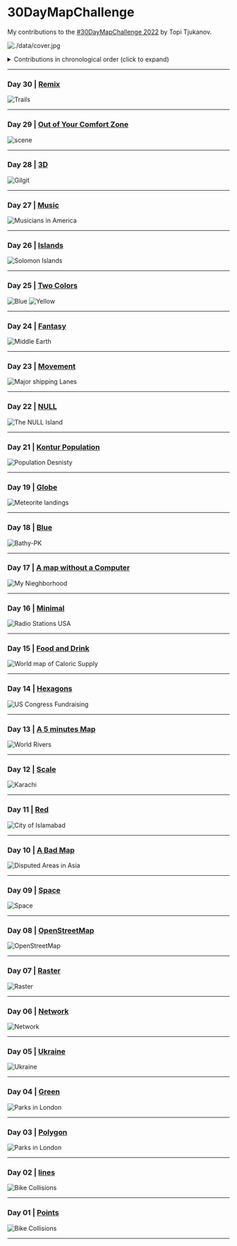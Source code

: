 # 30DayMapChallenge

My contributions to the [#30DayMapChallenge 2022](https://twitter.com/tjukanov/status/1576650170535936001?s=20&t=YH8ZcCe1Mf5W2E-hugYRXg)  by Topi Tjukanov.

![./data/cover.jpg](https://github.com/imagineazhar/30DayMapChallenge2022/blob/main/data/cover.jpg)

<details>
  <summary>Contributions in chronological order (click to expand)</summary>

<!-- toc -->

**Maps**

* Day 01: [Points](contributions/Day01_Points)
* Day 02: [Lines](contributions/02-Lines)
* Day 03: [Polygons](contributions/03-polygons)
* Day 04: [Green](contributions/04-Green)
* Day 05: [Ukraine](https://public.tableau.com/app/profile/m.azhar/viz/UkrainePorts30DayMapChallenge/ports)
* Day 06: [Network](contributions/06-Network)
* Day 07: [Raster](contributions/07-Raster)
* Day 08: [OpenStreetMap](contributions/08-OpenStreetMap)
* Day 09: [Raster](contributions/09-space)
* Day 10: [A Bad Map](contributions/10-A_Bad_Map)
* Day 11: [Colour Friday: Red](contributions/11-Red)
* Day 12: [Scale](https://tabsoft.co/3O4CZK8)
* Day 13: [A 5 Minutes Map](contributions/13-%20A%205%20Minutes%20Map)
* Day 14: [Hexagons](https://tabsoft.co/3hDCQRy)
* Day 15: [Food and Drink](https://tabsoft.co/3O6H402)
* Day 16: [Minimal](https://tabsoft.co/3UD4UTI)
* Day 17: [A map without a Computer](contributions/17-a-map-without-computer)
* Day 18: [Colour Friday: Blue](contributions/18-blue)
* Day 19: [Globe](contributions/19-Globe)
* Day 21: [Kontur Population](contributions/21-Kontur_Population)
* Day 22: [NULL](contributions/22-NULL)
* Day 23: [Movement](contributions/23-Movement)
* Day 24: [Fantasy](https://tabsoft.co/3EZ8cLF)
* Day 25: [Colour Firday: Two Colours](contributions/25-Two-Colors)
* Day 26: [Islands](contributions/26-Islands)
* Day 27: [Music](https://tabsoft.co/3XNeSEa)
* Day 28: [3d](contributions/28-3D)
* Day 29: [Out of your comfort zone](contributions/29-Out_of_my_comfort_zone)
* Day 30: [Remix](https://tabsoft.co/3XLjt9W)


</details>

***
### Day 30 | [Remix](https://tabsoft.co/3XLjt9W)

![Trails](contributions/30-remix/30-trail-remix.png)

***

### Day 29 | [Out of Your Comfort Zone](contributions/29-Out_of_my_comfort_zone)

![scene](contributions/29-Out_of_my_comfort_zone/29-scene.png)

***

### Day 28 | [3D](contributions/28-3D)

![Gilgit](contributions/28-3D/28-Gilgit-3d.png)

***

### Day 27 | [Music](https://tabsoft.co/3XNeSEa)

![Musicians in America](contributions/27-Music/27-american-musicians.png)

***

### Day 26 | [Islands](contributions/26-Islands)

![Solomon Islands](contributions/26-Islands/26-Solomon-islands.png)

***

### Day 25 | [Two Colors](contributions/25-Two-Colors)

![Blue](contributions/25-Two-Colors/25-isb-2.png) ![Yellow](contributions/25-Two-Colors/25-isb-1.png)

***

### Day 24 | [Fantasy](https://tabsoft.co/3EZ8cLF)

![Middle Earth](contributions/24-Fantasy/24-middle-earth.png)

***

### Day 23 | [Movement](contributions/23-Movement)

![Major shipping Lanes](contributions/23-Movement/23-shipping-lanes.png)

***

### Day 22 | [NULL](contributions/22-NULL)

![The NULL Island](contributions/22-NULL/22-null-island.png)

***

### Day 21 | [Kontur Population](contributions/21-Kontur_Population)

![Population Desnisty](contributions/21-Kontur_Population/21-population.png)

***

### Day 19 | [Globe](contributions/19-Globe)

![Meteorite landings](contributions/19-Globe/19-globe-meteorite.png)

***

### Day 18 | [Blue](contributions/18-blue)

![Bathy-PK](contributions/18-blue/18-bathmetry.png)

***

### Day 17 | [A map without a Computer](contributions/17-a-map-without-computer)

![My Nieghborhood](contributions/17-a-map-without-computer/17-No-computer.png)

***

### Day 16 | [Minimal](https://tabsoft.co/3UD4UTI)

![Radio Stations USA](contributions/16-Minimal/16-radio-minimal.png)

***

### Day 15 | [Food and Drink](https://tabsoft.co/3O6H402)

![World map of Caloric Supply](contributions/15-Food/15-world-map-calories.png)

***

### Day 14 | [Hexagons](https://tabsoft.co/3hDCQRy)

![US Congress Fundraising](contributions/14-Hexagons/14-US_congress_hexagons.png)

***

### Day 13 | [A 5 minutes Map](contributions/13-%20A%205%20Minutes%20Map)

![World Rivers](contributions/13-%20A%205%20Minutes%20Map/world.png)

***

### Day 12 | [Scale](https://tabsoft.co/3O4CZK8)

![Karachi](contributions/12-Scale/12-Scale.png)

***

### Day 11 | [Red](contributions/11-Red)

![City of Islamabad](contributions/11-Red/11-red.png)

***

### Day 10 | [A Bad Map](https://tabsoft.co/3UoHMIl)

![Disputed Areas in Asia](contributions/10-A_Bad_Map/Disputed%20Areas%20Asia.png)

***

### Day 09 | [Space](contributions/09-space)

![Space](contributions/09-space/09-space.png)

***

### Day 08 | [OpenStreetMap](contributions/08-OpenStreetMap)

![OpenStreetMap](contributions/08-OpenStreetMap/08-osm.png)

***

### Day 07 | [Raster](contributions/07-Raster)

![Raster](contributions/07-Raster/raster.png)

***

### Day 06 | [Network](contributions/06-Network/)

![Network](contributions/06-Network/06-network.png)

***

### Day 05 | [Ukraine](https://public.tableau.com/app/profile/m.azhar/viz/UkrainePorts30DayMapChallenge/ports)

![Ukraine](contributions/05-Ukraine/ports.png)

***

### Day 04 | [Green](contributions/04-Green)

![Parks in London](contributions/04-Green/04-green.png)

***

### Day 03 | [Polygon](contributions/03-polygons)

![Parks in London](contributions/03-polygons/02-polygons.png)

***

### Day 02 | [lines](contributions/02-Lines/)

![Bike Collisions](contributions/02-Lines/02-lines.png)

***

### Day 01 | [Points](https://public.tableau.com/app/profile/m.azhar/viz/BikeCollisionsinLondon30DaysMapChallengePoints/Day_01Points)

![Bike Collisions](contributions/01-Points/01-points.png)

***
